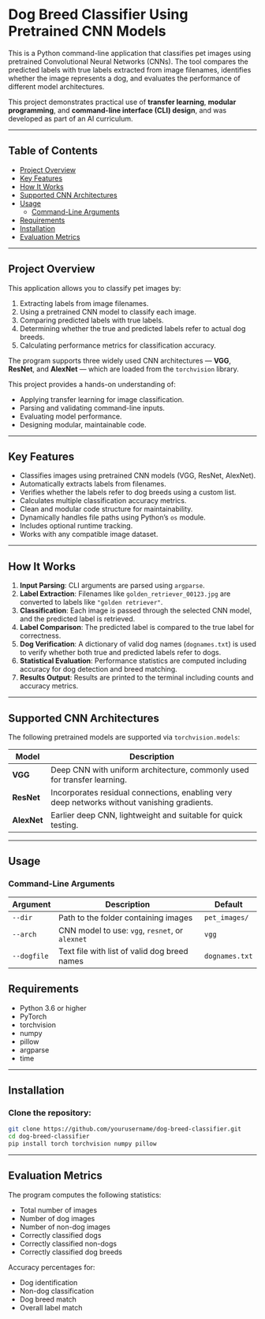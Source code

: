 # Dog Breed Classifier Using Pretrained CNN Models

This is a Python command-line application that classifies pet images using pretrained Convolutional Neural Networks (CNNs). The tool compares the predicted labels with true labels extracted from image filenames, identifies whether the image represents a dog, and evaluates the performance of different model architectures.

This project demonstrates practical use of **transfer learning**, **modular programming**, and **command-line interface (CLI) design**, and was developed as part of an AI curriculum.

---

## Table of Contents

- [Project Overview](#project-overview)  
- [Key Features](#key-features)  
- [How It Works](#how-it-works)  
- [Supported CNN Architectures](#supported-cnn-architectures)  
- [Usage](#usage)  
  - [Command-Line Arguments](#command-line-arguments)  
- [Requirements](#requirements)  
- [Installation](#installation) 
- [Evaluation Metrics](#evaluation-metrics)  

---

## Project Overview

This application allows you to classify pet images by:

1. Extracting labels from image filenames.
2. Using a pretrained CNN model to classify each image.
3. Comparing predicted labels with true labels.
4. Determining whether the true and predicted labels refer to actual dog breeds.
5. Calculating performance metrics for classification accuracy.

The program supports three widely used CNN architectures — **VGG**, **ResNet**, and **AlexNet** — which are loaded from the `torchvision` library.

This project provides a hands-on understanding of:

- Applying transfer learning for image classification.
- Parsing and validating command-line inputs.
- Evaluating model performance.
- Designing modular, maintainable code.

---

## Key Features

- Classifies images using pretrained CNN models (VGG, ResNet, AlexNet).
- Automatically extracts labels from filenames.
- Verifies whether the labels refer to dog breeds using a custom list.
- Calculates multiple classification accuracy metrics.
- Clean and modular code structure for maintainability.
- Dynamically handles file paths using Python’s `os` module.
- Includes optional runtime tracking.
- Works with any compatible image dataset.

---

## How It Works

1. **Input Parsing**: CLI arguments are parsed using `argparse`.
2. **Label Extraction**: Filenames like `golden_retriever_00123.jpg` are converted to labels like `"golden retriever"`.
3. **Classification**: Each image is passed through the selected CNN model, and the predicted label is retrieved.
4. **Label Comparison**: The predicted label is compared to the true label for correctness.
5. **Dog Verification**: A dictionary of valid dog names (`dognames.txt`) is used to verify whether both true and predicted labels refer to dogs.
6. **Statistical Evaluation**: Performance statistics are computed including accuracy for dog detection and breed matching.
7. **Results Output**: Results are printed to the terminal including counts and accuracy metrics.

---

## Supported CNN Architectures

The following pretrained models are supported via `torchvision.models`:

| Model    | Description |
|----------|-------------|
| **VGG**     | Deep CNN with uniform architecture, commonly used for transfer learning. |
| **ResNet**  | Incorporates residual connections, enabling very deep networks without vanishing gradients. |
| **AlexNet** | Earlier deep CNN, lightweight and suitable for quick testing. |

---

## Usage

### Command-Line Arguments

| Argument       | Description                                      | Default         |
|----------------|--------------------------------------------------|-----------------|
| `--dir`        | Path to the folder containing images             | `pet_images/`   |
| `--arch`       | CNN model to use: `vgg`, `resnet`, or `alexnet`  | `vgg`           |
| `--dogfile`    | Text file with list of valid dog breed names     | `dognames.txt`  |

## Requirements

- Python 3.6 or higher  
- PyTorch  
- torchvision  
- numpy  
- pillow  
- argparse  
- time  

---

## Installation

### Clone the repository:

```bash
git clone https://github.com/yourusername/dog-breed-classifier.git
cd dog-breed-classifier
pip install torch torchvision numpy pillow
```

---


## Evaluation Metrics

The program computes the following statistics:

- Total number of images
- Number of dog images
- Number of non-dog images
- Correctly classified dogs
- Correctly classified non-dogs
- Correctly classified dog breeds

Accuracy percentages for:

- Dog identification
- Non-dog classification
- Dog breed match
- Overall label match


